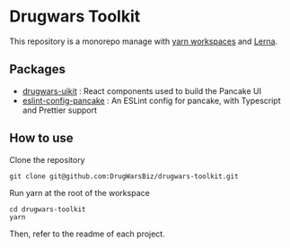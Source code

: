 # Drugwars Toolkit

This repository is a monorepo manage with [yarn workspaces](https://classic.yarnpkg.com/en/docs/workspaces/) and [Lerna](https://lerna.js.org/). 

## Packages

- [drugwars-uikit](https://github.com/DrugWarsBiz/drugwars-toolkit/tree/master/packages/drugwars-uikit) : React components used to build the Pancake UI
- [eslint-config-pancake](https://github.com/DrugWarsBiz/drugwars-toolkit/tree/master/packages/eslint-config-pancake) : An ESLint config for pancake, with Typescript and Prettier support

## How to use

Clone the repository 

```
git clone git@github.com:DrugWarsBiz/drugwars-toolkit.git
```

Run yarn at the root of the workspace

```
cd drugwars-toolkit
yarn
```

Then, refer to the readme of each project.